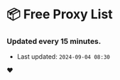 # :package: Free Proxy List
### Updated every 15 minutes.

- Last updated: `2024-09-04 08:30`

:heart:
